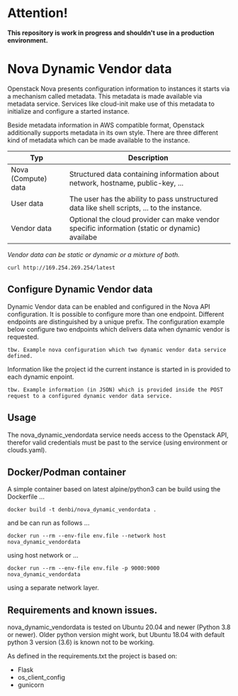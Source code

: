 # Attention! 
**This repository is work in progress and shouldn't use in a production environment.**

# Nova Dynamic Vendor data

Openstack Nova presents configuration information to instances it starts via a mechanism called metadata. 
This metadata is made available via metadata service. Services like cloud-init make use of this metadata
to initialize and configure a started instance.

Beside  metadata information in AWS compatible format, Openstack additionally supports metadata in its
own style. There are three different kind of metadata which can be made available to the instance.

| Typ | Description                                                                                   |
|-----|-----------------------------------------------------------------------------------------------|
| Nova (Compute) data | Structured data containing information about network, hostname, public-key, ...               |
| User data | The user has the ability to pass unstructured data like shell scripts, ...  to the instance.  |
| Vendor data | Optional the cloud provider can make vendor specific information (static or dynamic) availabe |

_Vendor data can be static or dynamic or a mixture of both._

``
curl http://169.254.269.254/latest
``

## Configure Dynamic Vendor data

Dynamic Vendor data can be enabled and configured in the Nova API configuration. It is possible to configure more
than one endpoint. Different endpoints are distinguished by a unique prefix. The configuration example below configure
two endpoints which delivers data when dynamic vendor is requested. 
```
tbw. Example nova configuration which two dynamic vendor data service defined.
```
Information like the project id the current instance
is started in is provided to each dynamic enpoint.

```
tbw. Example information (in JSON) which is provided inside the POST request to a configured dynamic vendor data service.
```


## Usage

The nova_dynamic_vendordata service needs access to the Openstack API, therefor valid credentials must be past to 
the service (using environment or clouds.yaml).

## Docker/Podman container

A simple container based on latest alpine/python3 can be build using the Dockerfile ...

```
docker build -t denbi/nova_dynamic_vendordata .
```

and be can run as follows ...

```
docker run --rm --env-file env.file --network host nova_dynamic_vendordata
```
using host network or ...

```
docker run --rm --env-file env.file -p 9000:9000 nova_dynamic_vendordata
```
using a separate network layer.

## Requirements and known issues.
nova_dynamic_vendordata is tested on Ubuntu 20.04 and newer (Python 3.8 or newer). Older python version might work, but
Ubuntu 18.04 with default python 3 version (3.6) is known not to be working.

As defined in the requirements.txt the project is based on:

- Flask
- os_client_config
- gunicorn

